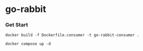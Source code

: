 # go-rabbit

### Get Start

```
docker build -f Dockerfile.consumer -t go-rabbit-consumer .

docker compose up -d
```